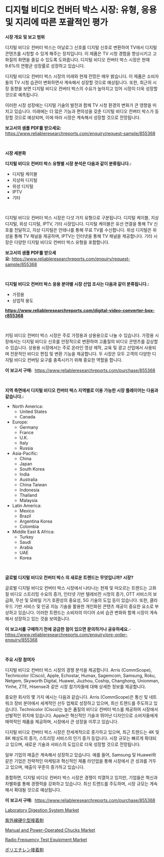 <p><h1>디지털 비디오 컨버터 박스 시장: 유형, 응용 및 지리에 따른 포괄적인 평가</h1></p><p><strong>시장 개요 및 보고 범위</strong></p>
<p><p>디지털 비디오 컨버터 박스는 아날로그 신호를 디지털 신호로 변환하여 TV에서 디지털 콘텐츠를 시청할 수 있게 해주는 장치입니다. 이 제품은 TV 시청 경험을 향상시키고 고화질의 화면을 즐길 수 있도록 도와줍니다. 디지털 비디오 컨버터 박스 시장은 현재 9.6%의 연평균 성장률로 성장하고 있습니다.</p><p>디지털 비디오 컨버터 박스 시장의 미래와 현재 전망은 매우 밝습니다. 이 제품은 소비자들의 TV 시청 습관이 변화하면서 계속해서 성장할 것으로 예상됩니다. 또한, 최근의 시장 동향을 보면 디지털 비디오 컨버터 박스의 수요가 높아지고 있어 시장이 더욱 성장할 것으로 예측됩니다.</p><p>이러한 시장 성장에는 디지털 기술의 발전과 함께 TV 시청 환경의 변화가 큰 영향을 미치고 있습니다. 미래에는 더 많은 기능과 편의성을 갖춘 디지털 비디오 컨버터 박스가 등장할 것으로 예상되며, 이에 따라 시장은 계속해서 성장할 것으로 전망됩니다.</p></p>
<p><strong>보고서의 샘플 PDF를 받으세요:</strong> <a href="https://www.reliableresearchreports.com/enquiry/request-sample/855368">https://www.reliableresearchreports.com/enquiry/request-sample/855368</a></p>
<p>&nbsp;</p>
<p><strong>시장 세분화</strong></p>
<p><strong>디지털 비디오 컨버터 박스 유형별 시장 분석은 다음과 같이 분류됩니다.:</strong></p>
<p><ul><li>디지털 케이블</li><li>지상파 디지털</li><li>위성 디지털</li><li>IPTV</li><li>기타</li></ul></p>
<p>&nbsp;</p>
<p><p>디지털 비디오 컨버터 박스 시장은 다섯 가지 유형으로 구분됩니다. 디지털 케이블, 지상 디지털, 위성 디지털, IPTV, 기타 시장입니다. 디지털 케이블은 유선 연결을 통해 TV 신호를 전달하고, 지상 디지털은 안테나를 통해 무료 TV를 수신합니다. 위성 디지털은 위성을 통해 TV 채널을 제공하며, IPTV는 인터넷을 통해 TV 채널을 제공합니다. 기타 시장은 다양한 디지털 비디오 컨버터 박스 유형을 포함합니다.</p></p>
<p><strong>보고서의 샘플 PDF를 받으세요:</strong>&nbsp;<a href="https://www.reliableresearchreports.com/enquiry/request-sample/855368">https://www.reliableresearchreports.com/enquiry/request-sample/855368</a></p>
<p>&nbsp;</p>
<p><strong> 디지털 비디오 컨버터 박스 응용 분야별 시장 산업 조사는 다음과 같이 분류됩니다.:</strong></p>
<p><ul><li>가정용</li><li>상업적 용도</li></ul></p>
<p><strong><a href="https://www.reliableresearchreports.com/digital-video-converter-box-r855368">https://www.reliableresearchreports.com/digital-video-converter-box-r855368</a></strong></p>
<p>&nbsp;</p>
<p><p>키팅 비디오 컨버터 박스 시장은 주로 가정용과 상용용으로 나눌 수 있습니다. 가정용 시장에서는 디지털 비디오 신호를 안정적으로 변환하여 고품질의 비디오 콘텐츠를 감상할 수 있습니다. 상용용 시장에서는 주로 온라인 영상 제작, 교육 및 광고 산업에서 사용되며 전문적인 비디오 편집 및 변환 기능을 제공합니다. 두 시장은 모두 고객의 다양한 디지털 비디오 컨버팅 요구를 충족시키기 위해 중요한 역할을 합니다.</p></p>
<p><strong>이 보고서 구매:</strong>&nbsp; <a href="https://www.reliableresearchreports.com/purchase/855368">https://www.reliableresearchreports.com/purchase/855368</a></p>
<p>&nbsp;</p>
<p><strong>지역 측면에서 디지털 비디오 컨버터 박스 지역별로 이용 가능한 시장 플레이어는 다음과 같습니다.:</strong></p>
<p><ul>
    <li>
        North America:
        <ul>
            <li>United States</li>
            <li>Canada</li>
        </ul>
    </li>
    <li>
        Europe:
        <ul>
            <li>Germany</li>
            <li>France</li>
            <li>U.K.</li>
            <li>Italy</li>
            <li>Russia</li>
        </ul>
    </li>
    <li>
        Asia-Pacific:
        <ul>
            <li>China</li>
            <li>Japan</li>
            <li>South Korea</li>
            <li>India</li>
            <li>Australia</li>
            <li>China Taiwan</li>
            <li>Indonesia</li>
            <li>Thailand</li>
            <li>Malaysia</li>
        </ul>
    </li>
    <li>
        Latin America:
        <ul>
            <li>Mexico</li>
            <li>Brazil</li>
            <li>Argentina Korea</li>
            <li>Colombia</li>
        </ul>
    </li>
    <li>
        Middle East & Africa:
        <ul>
            <li>Turkey</li>
            <li>Saudi</li>
            <li>Arabia</li>
            <li>UAE</li>
            <li>Korea</li>
        </ul>
    </li>
    </ul></p>
<p>&nbsp;</p>
<p><strong>글로벌 디지털 비디오 컨버터 박스 의 새로운 트렌드는 무엇입니까? 시장?</strong></p>
<p><p>글로벌 디지털 비디오 컨버터 박스 시장에서 나타나는 현재 및 떠오르는 트렌드는 고화질 비디오 스트리밍 수요의 증가, 인터넷 기반 텔레비전 시청의 증가, OTT 서비스의 보급화, 무선 및 모바일 기기 호환성의 중요성, 5G 기술의 도입 등이 있습니다. 또한, 클라우드 기반 서비스 및 인공 지능 기술을 활용한 개인화된 콘텐츠 제공이 중요한 요소로 부상하고 있습니다. 이러한 트렌드는 소비자의 미디어 소비 습관 변화와 함께 시장이 계속해서 성장하고 있는 것을 보여줍니다.</p></p>
<p><strong>이 보고서를 구매하기 전에 궁금한 점이 있으면 문의하거나 공유하세요.</strong>- <a href="https://www.reliableresearchreports.com/enquiry/pre-order-enquiry/855368">https://www.reliableresearchreports.com/enquiry/pre-order-enquiry/855368</a></p>
<p>&nbsp;</p>
<p><strong>주요 시장 참여자</strong></p>
<p><p>디지털 비디오 컨버터 박스 시장의 경쟁 분석을 제공합니다. Arris (CommScope), Technicolor (Cisco), Apple, Echostar, Humax, Sagemcom, Samsung, Roku, Netgem, Skyworth Digital, Huawei, Jiuzhou, Coship, Changhong, Unionman, Yinhe, ZTE, Hisense과 같은 시장 참가자들에 대해 상세한 정보를 제공합니다. </p><p>중요한 회사의 몇 가지 예시는 다음과 같습니다. Arris (CommScope)은 통신 및 네트워크 장비 분야에서 세계적인 선두 업체로 성장하고 있으며, 최신 트렌드를 주도하고 있습니다. Technicolor (Cisco)는 높은 품질의 비디오 컨버터 박스를 제공하여 시장에서 선발적인 위치에 있습니다. Apple은 혁신적인 기술과 뛰어난 디자인으로 소비자들에게 매력적인 제품을 제공하며, 시장에서 큰 성장을 이루고 있습니다.</p><p>디지털 비디오 컨버터 박스 시장은 전세계적으로 증가하고 있으며, 최근 트렌드는 4K 및 8K 해상도의 증가, 스트리밍 서비스의 인기 증가 등입니다. 시장 규모는 빠르게 확대되고 있으며, 새로운 기술과 서비스의 도입으로 더욱 성장할 것으로 전망됩니다.</p><p>일부 기업의 매출은 계속해서 성장하고 있습니다. 예를 들어, Samsung 및 Huawei와 같은 기업은 전략적인 마케팅과 혁신적인 제품 라인업을 통해 시장에서 큰 성과를 거두고 있으며, 매출이 꾸준히 증가하고 있습니다.</p><p>종합하면, 디지털 비디오 컨버터 박스 시장은 경쟁이 치열하고 있지만, 기업들은 혁신과 차별화를 통해 경쟁력을 강화하고 있습니다. 최신 트렌드를 주도하며, 시장 규모는 계속해서 확대될 것으로 예상됩니다.</p></p>
<p><strong>이 보고서 구매:</strong>&nbsp;&nbsp;<a href="https://www.reliableresearchreports.com/purchase/855368">https://www.reliableresearchreports.com/purchase/855368</a></p>
<p><p><a href="https://www.linkedin.com/pulse/laboratory-digestion-system-market-exploring-share-trends-future-7zawf?trackingId=uWSh7AdLbuJOFVjLglrP8Q%3D%3D">Laboratory Digestion System Market</a></p><p><a href="https://github.com/hilmi-2a/Market-Research-Report-List-1/blob/main/578148030000.md">紫外線硬化型接着剤</a></p><p><a href="https://www.linkedin.com/pulse/decoding-manual-power-operated-chucks-market-metrics-share-gfb4f?trackingId=s2jZrTAks40OiooAGoUhdQ%3D%3D">Manual and Power-Operated Chucks Market</a></p><p><a href="https://github.com/singletonthaxterkelliehr2df/Market-Research-Report-List-2/blob/main/radio-frequency-test-equipment-market.md">Radio Frequency Test Equipment Market</a></p><p><a href="https://github.com/Sophiaard2003/Market-Research-Report-List-1/blob/main/964158830001.md">ポリエチレン接着剤</a></p></p>